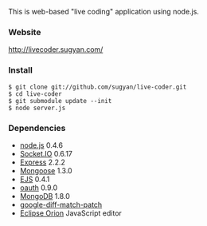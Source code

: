 This is web-based "live coding" application using node.js.

### Website
http://livecoder.sugyan.com/

### Install
    $ git clone git://github.com/sugyan/live-coder.git
    $ cd live-coder
    $ git submodule update --init
    $ node server.js

### Dependencies
- [node.js](http://nodejs.org/) 0.4.6
 - [Socket.IO](http://socket.io/) 0.6.17
 - [Express](http://expressjs.com/) 2.2.2
 - [Mongoose](http://mongoosejs.com/) 1.3.0
 - [EJS](http://embeddedjs.com/) 0.4.1
 - [oauth](https://github.com/ciaranj/node-oauth) 0.9.0
- [MongoDB](http://www.mongodb.org/) 1.8.0
- [google-diff-match-patch](http://code.google.com/p/google-diff-match-patch/)
- [Eclipse Orion](http://wiki.eclipse.org/Orion) JavaScript editor
